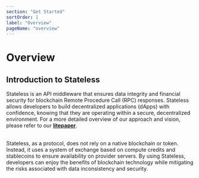 ```yaml
---
section: "Get Started"
sortOrder: 1
label: "Overview"
pageName: "overview"
---
```

# Overview

## Introduction to Stateless

Stateless is an API middleware that ensures data integrity and financial
security for blockchain Remote Procedure Call (RPC) responses. Stateless allows
developers to build decentralized applications (dApps) with confidence, knowing
that they are operating within a secure, decentralized environment. For a more
detailed overview of our approach and vision, please refer to our
[**litepaper**](https://static1.squarespace.com/static/6422566ec8dc0e166c11c5bd/t/6509ec0ec5096c0589d1a0a6/1695149070208/litepaper+%282%29.pdf).
<br/><br/>

Stateless, as a protocol, does not rely on a native blockchain or
token. Instead, it uses a system of exchange based on compute credits and
stablecoins to ensure availability on provider servers. By using Stateless,
developers can enjoy the benefits of blockchain technology while mitigating the
risks associated with data inconsistency and security.
